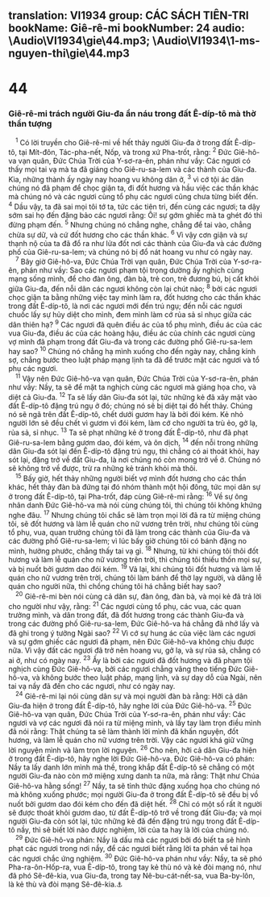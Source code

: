 translation: VI1934
group: CÁC SÁCH TIÊN-TRI
bookName: Giê-rê-mi 
bookNumber: 24
audio: \Audio\VI1934\gie\44.mp3; \Audio\VI1934\1-ms-nguyen-thi\gie\44.mp3
-------

<div class="title"><h1>44</h1><h3>Giê-rê-mi trách người Giu-đa ẩn náu trong đất Ê-díp-tô mà thờ thần tượng</h3></div>
<span class="verse gie_44_1"> <sup>1</sup> Có lời truyền cho Giê-rê-mi về hết thảy người Giu-đa ở trong đất Ê-díp-tô, tại Mít-đôn, Tác-pha-nết, Nốp, và trong xứ Pha-trốt, rằng: </span>
<span class="verse gie_44_2"><sup>2</sup> Đức Giê-hô-va vạn quân, Đức Chúa Trời của Y-sơ-ra-ên, phán như vầy: Các ngươi có thấy mọi tai vạ mà ta đã giáng cho Giê-ru-sa-lem và các thành của Giu-đa. Kìa, những thành ấy ngày nay hoang vu không dân ở, </span>
<span class="verse gie_44_3"><sup>3</sup> vì cớ tội ác dân chúng nó đã phạm để chọc giận ta, đi đốt hương và hầu việc các thần khác mà chúng nó và các ngươi cùng tổ phụ các ngươi cũng chưa từng biết đến. </span>
<span class="verse gie_44_4"><sup>4</sup> Dầu vậy, ta đã sai mọi tôi tớ ta, tức các tiên tri, đến cùng các ngươi; ta dậy sớm sai họ đến đặng bảo các ngươi rằng: Ôi! sự gớm ghiếc mà ta ghét đó thì đừng phạm đến. </span>
<span class="verse gie_44_5"><sup>5</sup> Nhưng chúng nó chẳng nghe, chẳng để tai vào, chẳng chừa sự dữ, và cứ đốt hương cho các thần khác. </span>
<span class="verse gie_44_6"><sup>6</sup> Vì vậy cơn giận và sự thạnh nộ của ta đã đổ ra như lửa đốt nơi các thành của Giu-đa và các đường phố của Giê-ru-sa-lem; và chúng nó bị đổ nát hoang vu như có ngày nay. <br/></span>
<span class="verse gie_44_7"> <sup>7</sup> Bây giờ Giê-hô-va, Đức Chúa Trời vạn quân, Đức Chúa Trời của Y-sơ-ra-ên, phán như vầy: Sao các ngươi phạm tội trọng dường ấy nghịch cùng mạng sống mình, để cho đàn ông, đàn bà, trẻ con, trẻ đương bú, bị cất khỏi giữa Giu-đa, đến nỗi dân các ngươi không còn lại chút nào; </span>
<span class="verse gie_44_8"><sup>8</sup> bởi các ngươi chọc giận ta bằng những việc tay mình làm ra, đốt hương cho các thần khác trong đất Ê-díp-tô, là nơi các ngươi mới đến trú ngụ; đến nỗi các ngươi chuốc lấy sự hủy diệt cho mình, đem mình làm cớ rủa sả sỉ nhục giữa các dân thiên hạ? </span>
<span class="verse gie_44_9"><sup>9</sup> Các ngươi đã quên điều ác của tổ phụ mình, điều ác của các vua Giu-đa, điều ác của các hoàng hậu, điều ác của chính các ngươi cùng vợ mình đã phạm trong đất Giu-đa và trong các đường phố Giê-ru-sa-lem hay sao? </span>
<span class="verse gie_44_10"><sup>10</sup> Chúng nó chẳng hạ mình xuống cho đến ngày nay, chẳng kính sợ, chẳng bước theo luật pháp mạng lịnh ta đã để trước mặt các ngươi và tổ phụ các ngươi. <br/></span>
<span class="verse gie_44_11"> <sup>11</sup> Vậy nên Đức Giê-hô-va vạn quân, Đức Chúa Trời của Y-sơ-ra-ên, phán như vầy: Nầy, ta sẽ để mặt ta nghịch cùng các ngươi mà giáng họa cho, và diệt cả Giu-đa. </span>
<span class="verse gie_44_12"><sup>12</sup> Ta sẽ lấy dân Giu-đa sót lại, tức những kẻ đã xây mặt vào đất Ê-díp-tô đặng trú ngụ ở đó; chúng nó sẽ bị diệt tại đó hết thảy. Chúng nó sẽ ngã trên đất Ê-díp-tô, chết dưới gươm hay là bởi đói kém. Kẻ nhỏ người lớn sẽ đều chết vì gươm vì đói kém, làm cớ cho người ta trù ẻo, gở lạ, rủa sả, sỉ nhục. </span>
<span class="verse gie_44_13"><sup>13</sup> Ta sẽ phạt những kẻ ở trong đất Ê-díp-tô, như đã phạt Giê-ru-sa-lem bằng gươm dao, đói kém, và ôn dịch, </span>
<span class="verse gie_44_14"><sup>14</sup> đến nỗi trong những dân Giu-đa sót lại đến Ê-díp-tô đặng trú ngụ, thì chẳng có ai thoát khỏi, hay sót lại, đặng trở về đất Giu-đa, là nơi chúng nó còn mong trở về ở. Chúng nó sẽ không trở về được, trừ ra những kẻ tránh khỏi mà thôi. <br/></span>
<span class="verse gie_44_15"> <sup>15</sup> Bấy giờ, hết thảy những người biết vợ mình đốt hương cho các thần khác, hết thảy đàn bà đứng tại đó nhóm thành một hội đông, tức mọi dân sự ở trong đất Ê-díp-tô, tại Pha-trốt, đáp cùng Giê-rê-mi rằng: </span>
<span class="verse gie_44_16"><sup>16</sup> Về sự ông nhân danh Đức Giê-hô-va mà nói cùng chúng tôi, thì chúng tôi không khứng nghe đâu. </span>
<span class="verse gie_44_17"><sup>17</sup> Nhưng chúng tôi chắc sẽ làm trọn mọi lời đã ra từ miệng chúng tôi, sẽ đốt hương và làm lễ quán cho nữ vương trên trời, như chúng tôi cùng tổ phụ, vua, quan trưởng chúng tôi đã làm trong các thành của Giu-đa và các đường phố Giê-ru-sa-lem; vì lúc bấy giờ chúng tôi có bánh đặng no mình, hưởng phước, chẳng thấy tai vạ gì. </span>
<span class="verse gie_44_18"><sup>18</sup> Nhưng, từ khi chúng tôi thôi đốt hương và làm lễ quán cho nữ vương trên trời, thì chúng tôi thiếu thốn mọi sự, và bị nuốt bởi gươm dao đói kém. </span>
<span class="verse gie_44_19"><sup>19</sup> Vả lại, khi chúng tôi đốt hương và làm lễ quán cho nữ vương trên trời, chúng tôi làm bánh để thờ lạy người, và dâng lễ quán cho người nữa, thì chồng chúng tôi há chẳng biết hay sao? <br/></span>
<span class="verse gie_44_20"> <sup>20</sup> Giê-rê-mi bèn nói cùng cả dân sự, đàn ông, đàn bà, và mọi kẻ đã trả lời cho người như vậy, rằng: </span>
<span class="verse gie_44_21"><sup>21</sup> Các ngươi cùng tổ phụ, các vua, các quan trưởng mình, và dân trong đất, đã đốt hương trong các thành Giu-đa và trong các đường phố Giê-ru-sa-lem, Đức Giê-hô-va há chẳng đã nhớ lấy và đã ghi trong ý tưởng Ngài sao? </span>
<span class="verse gie_44_22"><sup>22</sup> Vì cớ sự hung ác của việc làm các ngươi và sự gớm ghiếc các ngươi đã phạm, nên Đức Giê-hô-va không chịu được nữa. Vì vậy đất các ngươi đã trở nên hoang vu, gở lạ, và sự rủa sả, chẳng có ai ở, như có ngày nay. </span>
<span class="verse gie_44_23"><sup>23</sup> Ấy là bởi các ngươi đã đốt hương và đã phạm tội nghịch cùng Đức Giê-hô-va, bởi các ngươi chẳng vâng theo tiếng Đức Giê-hô-va, và không bước theo luật pháp, mạng lịnh, và sự dạy dỗ của Ngài, nên tai vạ nầy đã đến cho các ngươi, như có ngày nay. <br/></span>
<span class="verse gie_44_24"> <sup>24</sup> Giê-rê-mi lại nói cùng dân sự và mọi người đàn bà rằng: Hỡi cả dân Giu-đa hiện ở trong đất Ê-díp-tô, hãy nghe lời của Đức Giê-hô-va. </span>
<span class="verse gie_44_25"><sup>25</sup> Đức Giê-hô-va vạn quân, Đức Chúa Trời của Y-sơ-ra-ên, phán như vầy: Các ngươi và vợ các ngươi đã nói ra từ miệng mình, và lấy tay làm trọn điều mình đã nói rằng: Thật chúng ta sẽ làm thành lời mình đã khấn nguyện, đốt hương, và làm lễ quán cho nữ vương trên trời. Vậy các ngươi khá giữ vững lời nguyện mình và làm trọn lời nguyện. </span>
<span class="verse gie_44_26"><sup>26</sup> Cho nên, hỡi cả dân Giu-đa hiện ở trong đất Ê-díp-tô, hãy nghe lời Đức Giê-hô-va. Đức Giê-hô-va có phán: Nầy ta lấy danh lớn mình mà thề, trong khắp đất Ê-díp-tô sẽ chẳng có một người Giu-đa nào còn mở miệng xưng danh ta nữa, mà rằng: Thật như Chúa Giê-hô-va hằng sống! </span>
<span class="verse gie_44_27"><sup>27</sup> Nầy, ta sẽ tỉnh thức đặng xuống họa cho chúng nó mà không xuống phước; mọi người Giu-đa ở trong đất Ê-díp-tô sẽ đều bị vồ nuốt bởi gươm dao đói kém cho đến đã diệt hết. </span>
<span class="verse gie_44_28"><sup>28</sup> Chỉ có một số rất ít người sẽ được thoát khỏi gươm dao, từ đất Ê-díp-tô trở về trong đất Giu-đa; và mọi người Giu-đa còn sót lại, tức những kẻ đã đến đặng trú ngụ trong đất Ê-díp-tô nầy, thì sẽ biết lời nào được nghiệm, lời của ta hay là lời của chúng nó. <br/></span>
<span class="verse gie_44_29"> <sup>29</sup> Đức Giê-hô-va phán: Nầy là dấu mà các ngươi bởi đó biết ta sẽ hình phạt các ngươi trong nơi nầy, để các ngươi biết rằng lời ta phán về tai họa các ngươi chắc ứng nghiệm. </span>
<span class="verse gie_44_30"><sup>30</sup> Đức Giê-hô-va phán như vầy: Nầy, ta sẽ phó Pha-ra-ôn-Hốp-ra, vua Ê-díp-tô, trong tay kẻ thù nó và kẻ đòi mạng nó, như đã phó Sê-đê-kia, vua Giu-đa, trong tay Nê-bu-cát-nết-sa, vua Ba-by-lôn, là kẻ thù và đòi mạng Sê-đê-kia.<a data-toggle="tooltip" data-placement="bottom" title="2Vua 25:1-7">⚓</a><br/></span>
